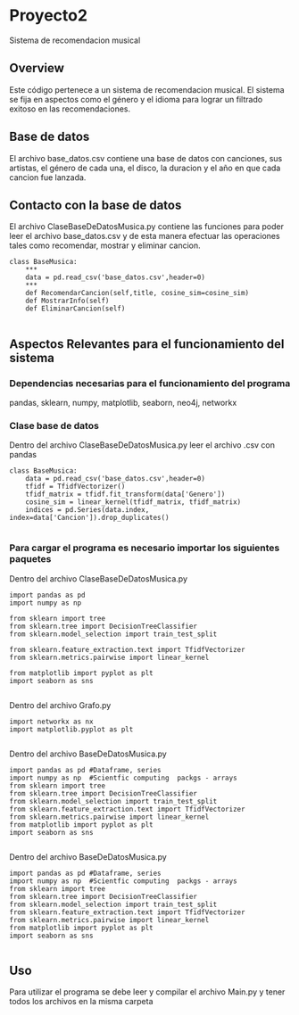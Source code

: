 # Proyecto2
Sistema de recomendacion musical

## Overview
Este código pertenece a un sistema de recomendacion musical. El sistema se fija en aspectos como el género y el idioma para
lograr un filtrado exitoso en las recomendaciones.

## Base de datos
El archivo base_datos.csv contiene una base de datos con canciones, sus artistas, el género de cada una, el disco,
la duracion y el año en que cada cancion fue lanzada.

## Contacto con la base de datos
El archivo ClaseBaseDeDatosMusica.py contiene las funciones para poder leer el archivo base_datos.csv y de esta manera 
efectuar las operaciones tales como recomendar, mostrar y eliminar cancion.
```
class BaseMusica:
    ***
    data = pd.read_csv('base_datos.csv',header=0)
    ***
    def RecomendarCancion(self,title, cosine_sim=cosine_sim)
    def MostrarInfo(self)
    def EliminarCancion(self)
    
```

## Aspectos Relevantes para el funcionamiento del sistema
### Dependencias necesarias para el funcionamiento del programa
pandas, sklearn, numpy, matplotlib, seaborn, neo4j, networkx

### Clase base de datos
Dentro del archivo ClaseBaseDeDatosMusica.py leer el archivo .csv con pandas
```
class BaseMusica:
    data = pd.read_csv('base_datos.csv',header=0)
    tfidf = TfidfVectorizer()
    tfidf_matrix = tfidf.fit_transform(data['Genero'])
    cosine_sim = linear_kernel(tfidf_matrix, tfidf_matrix)
    indices = pd.Series(data.index, index=data['Cancion']).drop_duplicates()
    
```
### Para cargar el programa es necesario importar los siguientes paquetes
Dentro del archivo ClaseBaseDeDatosMusica.py
```
import pandas as pd 
import numpy as np  

from sklearn import tree
from sklearn.tree import DecisionTreeClassifier
from sklearn.model_selection import train_test_split

from sklearn.feature_extraction.text import TfidfVectorizer
from sklearn.metrics.pairwise import linear_kernel

from matplotlib import pyplot as plt
import seaborn as sns
    
```
Dentro del archivo Grafo.py
```
import networkx as nx
import matplotlib.pyplot as plt
    
```
Dentro del archivo BaseDeDatosMusica.py
```
import pandas as pd #Dataframe, series
import numpy as np  #Scientfic computing  packgs - arrays
from sklearn import tree
from sklearn.tree import DecisionTreeClassifier
from sklearn.model_selection import train_test_split
from sklearn.feature_extraction.text import TfidfVectorizer
from sklearn.metrics.pairwise import linear_kernel
from matplotlib import pyplot as plt
import seaborn as sns
    
```
Dentro del archivo BaseDeDatosMusica.py
```
import pandas as pd #Dataframe, series
import numpy as np  #Scientfic computing  packgs - arrays
from sklearn import tree
from sklearn.tree import DecisionTreeClassifier
from sklearn.model_selection import train_test_split
from sklearn.feature_extraction.text import TfidfVectorizer
from sklearn.metrics.pairwise import linear_kernel
from matplotlib import pyplot as plt
import seaborn as sns
    
```
## Uso
Para utilizar el programa se debe leer y compilar el archivo Main.py y tener todos los archivos en la misma carpeta
